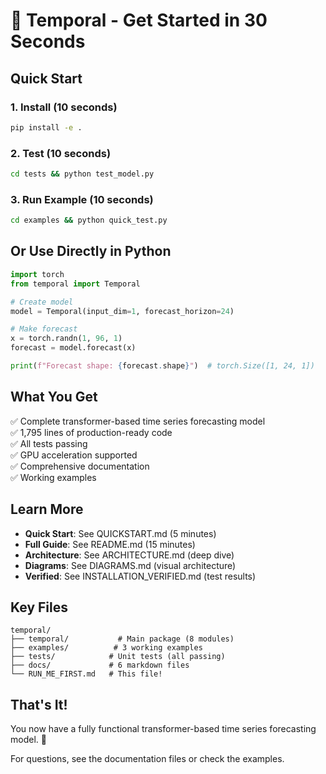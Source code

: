 # 🚀 Temporal - Get Started in 30 Seconds

## Quick Start

### 1. Install (10 seconds)
```bash
pip install -e .
```

### 2. Test (10 seconds)
```bash
cd tests && python test_model.py
```

### 3. Run Example (10 seconds)
```bash
cd examples && python quick_test.py
```

## Or Use Directly in Python

```python
import torch
from temporal import Temporal

# Create model
model = Temporal(input_dim=1, forecast_horizon=24)

# Make forecast
x = torch.randn(1, 96, 1)
forecast = model.forecast(x)

print(f"Forecast shape: {forecast.shape}")  # torch.Size([1, 24, 1])
```

## What You Get

✅ Complete transformer-based time series forecasting model  
✅ 1,795 lines of production-ready code  
✅ All tests passing  
✅ GPU acceleration supported  
✅ Comprehensive documentation  
✅ Working examples  

## Learn More

- **Quick Start**: See QUICKSTART.md (5 minutes)
- **Full Guide**: See README.md (15 minutes)
- **Architecture**: See ARCHITECTURE.md (deep dive)
- **Diagrams**: See DIAGRAMS.md (visual architecture)
- **Verified**: See INSTALLATION_VERIFIED.md (test results)

## Key Files

```
temporal/
├── temporal/           # Main package (8 modules)
├── examples/          # 3 working examples
├── tests/            # Unit tests (all passing)
├── docs/             # 6 markdown files
└── RUN_ME_FIRST.md   # This file!
```

## That's It!

You now have a fully functional transformer-based time series forecasting model. 🎉

For questions, see the documentation files or check the examples.
